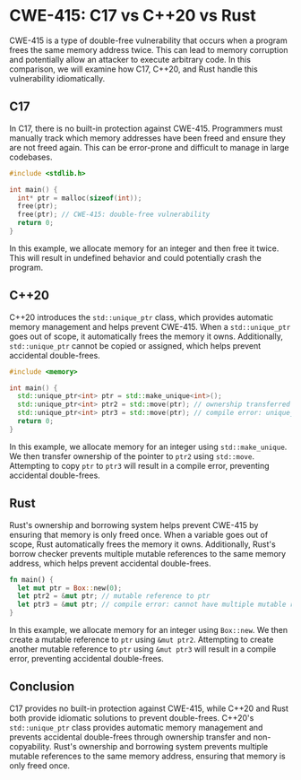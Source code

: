 # CWE-415: C17 vs C++20 vs Rust

CWE-415 is a type of double-free vulnerability that occurs when a program frees the same memory 
address twice. This can lead to memory corruption and potentially allow an attacker to execute 
arbitrary code. In this comparison, we will examine how C17, C++20, and Rust handle this 
vulnerability idiomatically.

## C17

In C17, there is no built-in protection against CWE-415. Programmers must manually track which 
memory addresses have been freed and ensure they are not freed again. This can be error-prone and 
difficult to manage in large codebases.

```c
#include <stdlib.h>

int main() {
  int* ptr = malloc(sizeof(int));
  free(ptr);
  free(ptr); // CWE-415: double-free vulnerability
  return 0;
}
```

In this example, we allocate memory for an integer and then free it twice. This will result in 
undefined behavior and could potentially crash the program.

## C++20

C++20 introduces the `std::unique_ptr` class, which provides automatic memory management and helps 
prevent CWE-415. When a `std::unique_ptr` goes out of scope, it automatically frees the memory it 
owns. Additionally, `std::unique_ptr` cannot be copied or assigned, which helps prevent accidental 
double-frees.

```cpp
#include <memory>

int main() {
  std::unique_ptr<int> ptr = std::make_unique<int>();
  std::unique_ptr<int> ptr2 = std::move(ptr); // ownership transferred
  std::unique_ptr<int> ptr3 = std::move(ptr); // compile error: unique_ptr cannot be copied
  return 0;
}
```

In this example, we allocate memory for an integer using `std::make_unique`. We then transfer 
ownership of the pointer to `ptr2` using `std::move`. Attempting to copy `ptr` to `ptr3` will 
result in a compile error, preventing accidental double-frees.

## Rust

Rust's ownership and borrowing system helps prevent CWE-415 by ensuring that memory is only freed 
once. When a variable goes out of scope, Rust automatically frees the memory it owns. Additionally, 
Rust's borrow checker prevents multiple mutable references to the same memory address, which helps 
prevent accidental double-frees.

```rust
fn main() {
  let mut ptr = Box::new(0);
  let ptr2 = &mut ptr; // mutable reference to ptr
  let ptr3 = &mut ptr; // compile error: cannot have multiple mutable references to ptr
}
```

In this example, we allocate memory for an integer using `Box::new`. We then create a mutable 
reference to `ptr` using `&mut ptr2`. Attempting to create another mutable reference to `ptr` using 
`&mut ptr3` will result in a compile error, preventing accidental double-frees.

## Conclusion

C17 provides no built-in protection against CWE-415, while C++20 and Rust both provide idiomatic 
solutions to prevent double-frees. C++20's `std::unique_ptr` class provides automatic memory 
management and prevents accidental double-frees through ownership transfer and non-copyability. 
Rust's ownership and borrowing system prevents multiple mutable references to the same memory 
address, ensuring that memory is only freed once.
